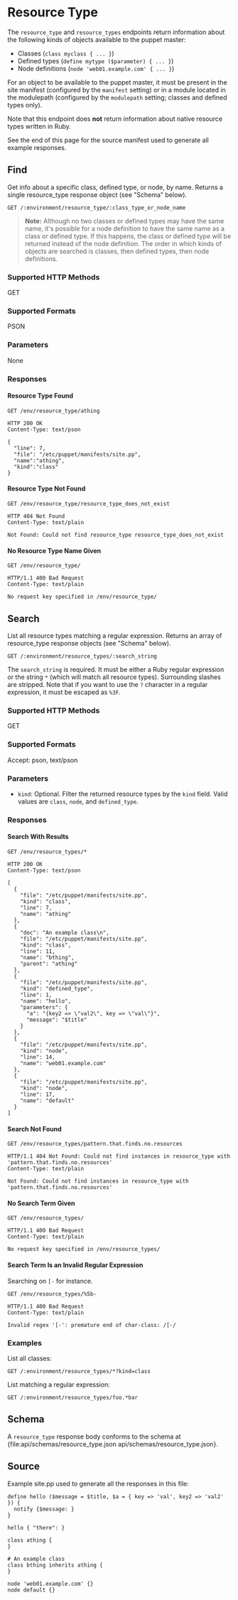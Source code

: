 Resource Type
=============

The `resource_type` and `resource_types` endpoints return information about the
following kinds of objects available to the puppet master:

* Classes (`class myclass { ... }`)
* Defined types (`define mytype ($parameter) { ... }`)
* Node definitions (`node 'web01.example.com' { ... }`)

For an object to be available to the puppet master, it must be present in the
site manifest (configured by the `manifest` setting) or in a module located in
the modulepath (configured by the `modulepath` setting; classes and defined
types only).

Note that this endpoint does **not** return information about native resource
types written in Ruby.

See the end of this page for the source manifest used to generate all example
responses.

Find
----

Get info about a specific class, defined type, or node, by name. Returns a
single resource_type response object (see "Schema" below).

    GET /:environment/resource_type/:class_type_or_node_name

> **Note:** Although no two classes or defined types may have the same name,
> it's possible for a node definition to have the same name as a class or
> defined type. If this happens, the class or defined type will be returned
> instead of the node definition. The order in which kinds of objects are
> searched is classes, then defined types, then node definitions.


### Supported HTTP Methods

GET

### Supported Formats

PSON

### Parameters

None

### Responses

#### Resource Type Found

    GET /env/resource_type/athing

    HTTP 200 OK
    Content-Type: text/pson

    {
      "line": 7,
      "file": "/etc/puppet/manifests/site.pp",
      "name":"athing",
      "kind":"class"
    }

#### Resource Type Not Found

    GET /env/resource_type/resource_type_does_not_exist

    HTTP 404 Not Found
    Content-Type: text/plain

    Not Found: Could not find resource_type resource_type_does_not_exist

#### No Resource Type Name Given

    GET /env/resource_type/

    HTTP/1.1 400 Bad Request
    Content-Type: text/plain

    No request key specified in /env/resource_type/

Search
------

List all resource types matching a regular expression. Returns an array of
resource_type response objects (see "Schema" below).

    GET /:environment/resource_types/:search_string

The `search_string` is required. It must be either a Ruby regular expression or
the string `*` (which will match all resource types). Surrounding slashes are
stripped. Note that if you want to use the `?` character in a regular
expression, it must be escaped as `%3F`.

### Supported HTTP Methods

GET

### Supported Formats

Accept: pson, text/pson

### Parameters

* `kind`: Optional. Filter the returned resource types by the `kind` field.
  Valid values are `class`, `node`, and `defined_type`.

### Responses

#### Search With Results

    GET /env/resource_types/*

    HTTP 200 OK
    Content-Type: text/pson

    [
      {
        "file": "/etc/puppet/manifests/site.pp",
        "kind": "class",
        "line": 7,
        "name": "athing"
      },
      {
        "doc": "An example class\n",
        "file": "/etc/puppet/manifests/site.pp",
        "kind": "class",
        "line": 11,
        "name": "bthing",
        "parent": "athing"
      },
      {
        "file": "/etc/puppet/manifests/site.pp",
        "kind": "defined_type",
        "line": 1,
        "name": "hello",
        "parameters": {
          "a": "{key2 => \"val2\", key => \"val\"}",
          "message": "$title"
        }
      },
      {
        "file": "/etc/puppet/manifests/site.pp",
        "kind": "node",
        "line": 14,
        "name": "web01.example.com"
      },
      {
        "file": "/etc/puppet/manifests/site.pp",
        "kind": "node",
        "line": 17,
        "name": "default"
      }
    ]


#### Search Not Found

    GET /env/resource_types/pattern.that.finds.no.resources

    HTTP/1.1 404 Not Found: Could not find instances in resource_type with 'pattern.that.finds.no.resources'
    Content-Type: text/plain

    Not Found: Could not find instances in resource_type with 'pattern.that.finds.no.resources'

#### No Search Term Given

    GET /env/resource_types/

    HTTP/1.1 400 Bad Request
    Content-Type: text/plain

    No request key specified in /env/resource_types/

#### Search Term Is an Invalid Regular Expression

Searching on `[-` for instance.

    GET /env/resource_types/%5b-

    HTTP/1.1 400 Bad Request
    Content-Type: text/plain

    Invalid regex '[-': premature end of char-class: /[-/

### Examples

List all classes:

    GET /:environment/resource_types/*?kind=class

List matching a regular expression:

    GET /:environment/resource_types/foo.*bar

Schema
------

A `resource_type` response body conforms to the schema at {file:api/schemas/resource_type.json api/schemas/resource_type.json}.

Source
------

Example site.pp used to generate all the responses in this file:

    define hello ($message = $title, $a = { key => 'val', key2 => 'val2' }) {
      notify {$message: }
    }

    hello { "there": }

    class athing {
    }

    # An example class
    class bthing inherits athing {
    }

    node 'web01.example.com' {}
    node default {}

